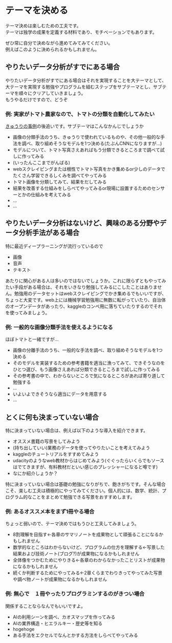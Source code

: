 # テーマを決める  
テーマ決めは楽しむための工夫です。  
テーマは独学の成果を定義する材料であり、モチベーションでもあります。  

ぜひ常に自分で決めながら進めてみてみてください。  
例えばこのように決められるかもしれません。

## やりたいデータ分析がすでにある場合
やりたいデータ分析がすでにある場合はそれを実現することを大テーマとして、大テーマを実現する勉強やプログラムを組むステップをサブテーマとし、サブテーマを順々にクリアしていきましょう。  
もうやるだけですので、どうぞ

### 例: 実家がトマト農家なので、トマトの分類を自動化してみたい
[きゅうりの事例](http://gigazine.net/news/20160901-deep-learning-cucumber-sorter/)の後追いです。サブテーマはこんなかんじでしょうか
- 画像の分類手法のうち、きゅうりで使われているものや、その他一般的な手法を調べ、取り組めそうなモデルを1つ決める(たぶんCNNになりますが...)
- モデルについて、トマト写真さえあればもう分類できるところまで調べて試しに作ってみる
- (いったんここまでがんばる)
- webスクレイピングまたは根性でトマト写真をかき集めるor少しのデータでたくさん学習できるしくみを調べてやってみる
- トマト画像を分類してみて、結果をだしてみる
- 結果を改善する仕組みをしらべてやってみるor現場に設置するためのセンサーとかの仕組みを考えてみる
- ...
- ...

## やりたいデータ分析はないけど、興味のある分野やデータ分析手法がある場合
特に最近ディープラーニングが流行っているので
- 画像
- 音声
- テキスト

あたりに関心がある人は多いのではないでしょうか。これに限らずともやってみたい手段がある場合は、それをいきなり勉強してみるにこしたことはありません。勉強用のデータセットはwebスクレイピングでかき集めるでもいいですが、ちょっと大変です。web上には機械学習勉強用に無数に転がっていたり、自治体のオープンデータがあったり、kaggleのコンペ用に落ちていたりするのでそれを使ってみましょう。

### 例: 一般的な画像分類手法を使えるようになる
ほぼトマトと一緒ですが...
- 画像の分離手法のうち、一般的な手法を調べ、取り組めそうなモデルを1つ決める
- そのモデルを実装するための参考書籍を適当に漁ってみて、できそうなのをひとつ選び、もう画像さえあれば分類できるところまで試しに作ってみる
- その参考書の中で、わからないところで気になるところがあれば寄り道して勉強する
- ...
- いよいよできそうなら適当にデータを用意する
- ...

## とくに何も決まっていない場合
特に決まっていない場合は、例えば以下のような導入を紹介できます。

- オススメ書籍の写景をしてみよう
- (持ち出していい)業務のデータを使ってやりたいことを考えてみよう
- kaggleのチュートリアルをすすめてみよう
- udacityのようなweb教材からはじめてみよう(ぐぐったらいくらでもソースはでてきますが、有料教材だといい感じのプレッシャーになると噂です)
- なにか紹介しょうか？

特に決まっていない場合は基礎の勉強になりがちで、飽きがちです。そんな場合こそ、楽しむ工夫は積極的にやってみてください。個人的には、数学、統計、プログラム的なことをまとめて勉強できる写景をおすすめします。

### 例: あるオススメ本をまず1冊やる場合
ちょっと弱いので、テーマ決めではもうひと工夫してみましょう。

- 8割理解を目指す←各章のサマリノートを成果物として頑張ることになるかもしれません
- 数学的なところはわからないけど、プログラムの仕方を理解する←写景した結果および技術ノート(ブログ?)が成果物になるかもしれません
- 全体像をつかむためにやりきる←各章のわからなかったことリストが成果物になるかもしれません
- 続くか判断するためにやってみる←2章くらまでわりきってやってみた写景や調べ物ノートが成果物になるかもしれません

### 例: 無心で　１冊やったりプログラミンするのがきつい場合
関係することならなんでもいいですよ。

- AIの利用シーンを調べ、カオスマップを作ってみる
- AIの業界構造・ヒエラルキー・歴史等を知る
- hogehoge
- ある手法をエクセルでなんとかする方法をしらべてやってみる
